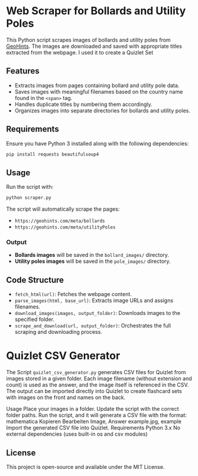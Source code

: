 # Web Scraper for Bollards and Utility Poles

This Python script scrapes images of bollards and utility poles from [GeoHints](https://geohints.com). The images are downloaded and saved with appropriate titles extracted from the webpage. I used it to create a Quizlet Set

## Features
- Extracts images from pages containing bollard and utility pole data.
- Saves images with meaningful filenames based on the country name found in the `<span>` tag.
- Handles duplicate titles by numbering them accordingly.
- Organizes images into separate directories for bollards and utility poles.

## Requirements

Ensure you have Python 3 installed along with the following dependencies:

```bash
pip install requests beautifulsoup4
```

## Usage

Run the script with:

```bash
python scraper.py
```

The script will automatically scrape the pages:
- `https://geohints.com/meta/bollards`
- `https://geohints.com/meta/utilityPoles`

### Output
- **Bollards images** will be saved in the `bollard_images/` directory.
- **Utility poles images** will be saved in the `pole_images/` directory.

## Code Structure

- `fetch_html(url)`: Fetches the webpage content.
- `parse_images(html, base_url)`: Extracts image URLs and assigns filenames.
- `download_images(images, output_folder)`: Downloads images to the specified folder.
- `scrape_and_download(url, output_folder)`: Orchestrates the full scraping and downloading process.

# Quizlet CSV Generator
The Script `quizlet_csv_generator.py` generates CSV files for Quizlet from images stored in a given folder. Each image filename (without extension and count) is used as the answer, and the image itself is referenced in the CSV. The output can be imported directly into Quizlet to create flashcard sets with images on the front and names on the back.

Usage
Place your images in a folder.
Update the script with the correct folder paths.
Run the script, and it will generate a CSV file with the format:
mathematica
Kopieren
Bearbeiten
Image, Answer
example.jpg, example
Import the generated CSV file into Quizlet.
Requirements
Python 3.x
No external dependencies (uses built-in os and csv modules)

## License
This project is open-source and available under the MIT License.


